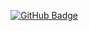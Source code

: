 [![GitHub Badge](https://img.shields.io/github/followers/VictorJoelRosa25?style=social)](https://github.com/VictorJoelRosa25?tab=followers)

